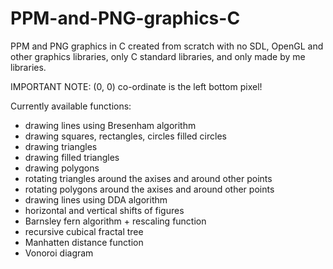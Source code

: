 # PPM-and-PNG-graphics-C
PPM and PNG graphics in C created from scratch with no SDL, OpenGL and other graphics libraries, only C standard libraries, and only made by me libraries. 

IMPORTANT NOTE: (0, 0) co-ordinate is the left bottom pixel!

Currently available functions:
* drawing lines using Bresenham algorithm
* drawing squares, rectangles, circles filled circles
* drawing triangles
* drawing filled triangles
* drawing polygons
* rotating triangles around the axises and around other points
* rotating polygons around the axises and around other points
* drawing lines using DDA algorithm
* horizontal and vertical shifts of figures
* Barnsley fern algorithm + rescaling function
* recursive cubical fractal tree
* Manhatten distance function
* Vonoroi diagram
